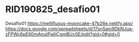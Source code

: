 # RID190825_desafio01
Desafio01
https://mellifluous-mooncake-47b26e.netlify.app/
https://docs.google.com/spreadsheets/d/17snSaio9DbNJua-zFPWc6pE60mAnutPajIiCgmBUc0E/edit?gid=0#gid=0

